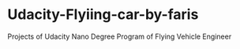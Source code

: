 # Udacity-Flyiing-car-by-faris
Projects of Udacity Nano Degree Program of Flying Vehicle Engineer
      
       
